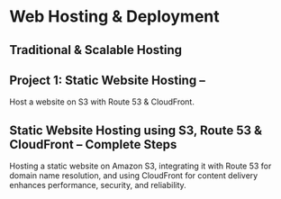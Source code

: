 # Web Hosting & Deployment

## Traditional & Scalable Hosting

## Project 1: Static Website Hosting –
Host a website on S3 with Route 53 & CloudFront.

## Static Website Hosting using S3, Route 53 & CloudFront – Complete Steps

Hosting a static website on Amazon S3, integrating it with Route 53 for domain
name resolution, and using CloudFront for content delivery enhances
performance, security, and reliability.
